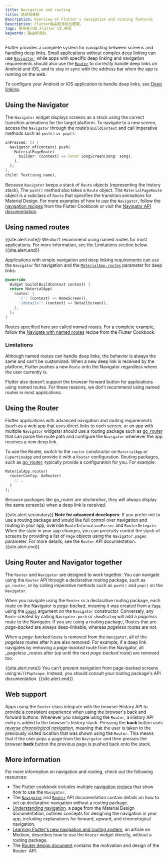 ```yaml
---
title: Navigation and routing
title: 路由和導航
Description: Overview of Flutter's navigation and routing features
Description: Flutter路由和導航的概覽。
tags: 使用者介面,Flutter UI,佈局
keywords: 路由和導航
---
```


Flutter provides a complete system for navigating between screens and handling
deep links. Small applications without complex deep linking can use
[`Navigator`][], while apps with specific deep linking and navigation
requirements should also use the [`Router`][] to correctly handle deep links on
Android and iOS, and to stay in sync with the address bar when the app is
running on the web.

To configure your Android or iOS application to handle deep links, see 
[Deep linking][].

## Using the Navigator

The `Navigator` widget displays screens as a stack using the correct transition
animations for the target platform. To navigate to a new screen, access the
`Navigator` through the route’s `BuildContext` and call imperative methods such
as `push()` `or pop()`:

```dart
onPressed: () {
  Navigator.of(context).push(
    MaterialPageRoute(
      builder: (context) => const SongScreen(song: song),
    ),
  );
},
child: Text(song.name),
```


Because `Navigator` keeps a stack of `Route` objects (representing the history
stack), The `push()` method also takes a `Route` object. The `MaterialPageRoute`
object is a subclass of `Route` that specifies the transition animations for
Material Design. For more examples of how to use the `Navigator`, follow the
[navigation recipes][] from the Flutter Cookbook or visit the [Navigator API
documentation][`Navigator`].

## Using named routes

{{site.alert.note}}
  We don't recommend using named routes for most applications.
  For more information, see the Limitations section below.
{{site.alert.end}}

Applications with simple navigation and deep linking requirements can use the
`Navigator` for navigation and the [`MaterialApp.routes`][] parameter for deep
links:

```dart
@override
  Widget build(BuildContext context) {
  return MaterialApp(
    routes: {
      '/': (context) => HomeScreen(),
      '/details': (context) => DetailScreen(),
    },
  );
}
```

Routes specified here are called _named routes_. For a complete example, follow
the [Navigate with named routes][] recipe from the Flutter Cookbook.


### Limitations

Although named routes can handle deep links, the behavior is always the same and
can't be customized. When a new deep link is received by the platform, Flutter
pushes a new `Route` onto the Navigator regardless where the user currently is.

Flutter also doesn’t support the browser forward button for applications using
named routes. For these reasons, we don’t recommend using named routes in most
applications.

## Using the Router

Flutter applications with advanced navigation and routing requirements (such as
a web app that uses direct links to each screen, or an app with multiple
`Navigator` widgets) should use a routing package such as [go_router][] that can
parse the route path and configure the `Navigator` whenever the app receives a
new deep link.

To use the Router, switch to the `router` constructor on `MaterialApp` or
`CupertinoApp` and provide it with a `Router` configuration. Routing packages,
such as [go_router][], typically provide a
configuration for you. For example:

```dart
MaterialApp.router(
  routerConfig: GoRouter(
    // …
  )
);
```

Because packages like go_router are _declarative_, they will always display the
same screen(s) when a deep link is received.


{{site.alert.secondary}}
  **Note for advanced developers**:  If you prefer not to use a routing package
  and would like full control over navigation and routing in your app, override
  `RouteInformationParser` and `RouterDelegate`. When the state in your app
  changes, you can precisely control the stack of screens by providing a list of
  `Page` objects using the `Navigator.pages` parameter. For more details, see the
  `Router` API documentation.
{{site.alert.end}}

## Using Router and Navigator together

The `Router` and `Navigator` are designed to work together. You can navigate
using the `Router` API through a declarative routing package, such as
`go_router`, or by calling imperative methods such as `push()` and `pop()` on
the `Navigator`.

When you navigate using the `Router` or a declarative routing package, each
route on the Navigator is _page-backed_, meaning it was created from a
[`Page`][] using the [`pages`][]
argument on the `Navigator` constructor. Conversely, any `Route`
created by calling `Navigator.push` or `showDialog` will add a _pageless_
route to the Navigator. If you are using a routing package, Routes that are
_page-backed_ are always deep-linkable, whereas _pageless_ routes
are not.

When a _page-backed_ `Route` is removed from the `Navigator`, all of the
_pageless_ routes after it are also removed. For example, if a deep link
navigates by removing a _page-backed_ route from the Navigator, all _pageless
_routes after (up until the next _page-backed_ route) are removed too.

{{site.alert.note}}
  You can't prevent navigation from page-backed screens using `WillPopScope`.
  Instead, you should consult your routing package's API documentation.
{{site.alert.end}}

## Web support

Apps using the `Router` class integrate with the browser History API to provide
a consistent experience when using the browser's back and forward buttons.
Whenever you navigate using the `Router`, a History API entry is added to the
browser's history stack. Pressing the **back** button uses _[reverse
chronological navigation][]_, meaning that the user is taken to the previously
visited location that was shown using the `Router`. This means that if the user
pops a page from the `Navigator` and then presses the browser **back** button
the previous page is pushed back onto the stack.

## More information

For more information on navigation and routing, check out the following
resources:

* The Flutter cookbook includes multiple [navigation recipes][] that show how to
  use the `Navigator`.
* The [`Navigator`][] and [`Router`][] API documentation contain details on how
  to set up declarative navigation without a routing package.
* [Understanding navigation][], a page from the Material Design documentation,
  outlines concepts for designing the navigation in your app, including
  explanations for forward, upward, and chronological navigation.
* [Learning Flutter's new navigation and routing system][], an article on
  Medium, describes how to use the `Router` widget directly, without
  a routing package.
* The [Router design document][] contains the motivation and design of the
  Router` API.

[`Navigator`]: {{site.api}}/flutter/widgets/Navigator-class.html
[`Router`]: {{site.api}}/flutter/widgets/Router-class.html
[Deep linking]: {{site.url}}/development/ui/navigation/deep-linking
[navigation recipes]: {{site.url}}/cookbook#navigation
[`MaterialApp.routes`]: {{site.url}}/flutter/material/MaterialApp/routes.html
[Navigate with named routes]: {{site.url}}/cookbook/navigation/named-routes
[go_router]: {{site.pub}}/packages/go_router
[`Page`]: {{site.api}}/flutter/widgets/Page-class.html
[`pages`]: {{site.api}}/flutter/widgets/Navigator/pages.html
[reverse chronological navigation]: https://material.io/design/navigation/understanding-navigation.html#reverse-navigation
[Understanding navigation]: https://material.io/design/navigation/understanding-navigation.html
[Learning Flutter's new navigation and routing system]: {{site.medium}}/flutter/learning-flutters-new-navigation-and-routing-system-7c9068155ade
[Router design document]: {{site.main-url}}/go/navigator-with-router